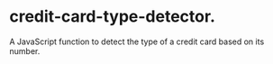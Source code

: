 # credit-card-type-detector.
A JavaScript function to detect the type of a credit card based on its number.
